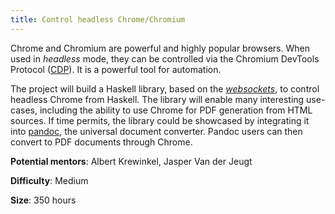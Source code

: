 ```yaml
---
title: Control headless Chrome/Chromium
---
```


Chrome and Chromium are powerful and highly popular browsers. When used
in *headless* mode, they can be controlled via the Chromium DevTools
Protocol ([CDP](https://chromedevtools.github.io/devtools-protocol/)).
It is a powerful tool for automation.

The project will build a Haskell library, based on the
[*websockets*](https://hackage.haskell.org/package/websockets), to
control headless Chrome from Haskell. The library will enable many
interesting use-cases, including the ability to use Chrome for PDF
generation from HTML sources. If time permits, the library could be
showcased by integrating it into [pandoc](https://pandoc.org), the
universal document converter. Pandoc users can then convert to PDF
documents through Chrome.

**Potential mentors**: Albert Krewinkel, Jasper Van der Jeugt

**Difficulty**: Medium

**Size**: 350 hours
